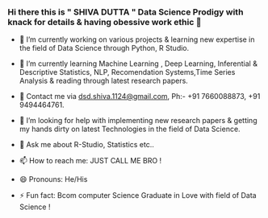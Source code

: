 ### Hi there this is " SHIVA DUTTA " Data Science Prodigy with knack for details &  having obessive work ethic 👋
- 🔭 I’m currently working on various projects & learning new expertise in the field of Data Science through Python, R Studio.
 
- 🌱 I’m currently learning Machine Learning , Deep Learning, Inferential & Descriptive Statistics, NLP, Recomendation Systems,Time Series Analysis & reading through latest              research papers.  
 
 - 👯 Contact me via dsd.shiva.1124@gmail.com, Ph:- +91 7660088873, +91 9494464761.
  
- 🤔 I’m looking for help with implementing new research papers & getting my hands dirty on latest Technologies in the field of Data Science.
 
- 💬 Ask me about R-Studio, Statistics etc..

- 📫 How to reach me: JUST CALL ME BRO !

- 😄 Pronouns: He/His

- ⚡ Fun fact: Bcom computer Science Graduate in Love with field of Data Science !


